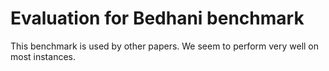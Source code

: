 # Evaluation for Bedhani benchmark

This benchmark is used by other papers. We seem to perform very well
on most instances.
